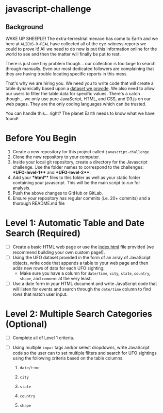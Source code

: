 # javascript-challenge

## **Background**

WAKE UP SHEEPLE! The extra-terrestrial menace has come to Earth and we here at `ALIENS-R-REAL` have collected all of the eye-witness reports we could to prove it! All we need to do now is put this information online for the world to see and then the matter will finally be put to rest.

There is just one tiny problem though... our collection is too large to search through manually. Even our most dedicated followers are complaining that they are having trouble locating specific reports in this mess.

That's why we are hiring you. We need you to write code that will create a table dynamically based upon a [dataset we provide](StarterCode/static/js/data.js). We also need to allow our users to filter the table data for specific values. There's a catch though... we only use pure JavaScript, HTML, and CSS, and D3.js on our web pages. They are the only coding languages which can be trusted.

You can handle this... right? The planet Earth needs to know what we have found!

# **Before You Begin**

1. Create a new repository for this project called `javascript-challenge`
2. Clone the new repository to your computer.
3. Inside your local git repository, create a directory for the Javascript challenge. Use the folder names to correspond to the challenges: **\*UFO-level-1\*\*** and **\*UFO-level-2\*\***.
4. Add your **\*html\*\*** files to this folder as well as your static folder containing your javascript. This will be the main script to run for analysis.
5. Push the above changes to GitHub or GitLab.
6. Ensure your repository has regular commits (i.e. 20+ commits) and a thorough README.md file

# **Level 1: Automatic Table and Date Search (Required)**

- [ ] Create a basic HTML web page or use the [index.html](StarterCode/index.html) file provided (we recommend building your own custom page!).
- [ ] Using the UFO dataset provided in the form of an array of JavaScript objects, write code that appends a table to your web page and then adds new rows of data for each UFO sighting.
  - Make sure you have a column for `date/time`, `city`, `state`, `country`, `shape`, and `comment` at the very least.
- [ ] Use a date form in your HTML document and write JavaScript code that will listen for events and search through the `date/time` column to find rows that match user input.

# **Level 2: Multiple Search Categories (Optional)**

- [ ] Complete all of Level 1 criteria.
- [ ] Using multiple `input` tags and/or select dropdowns, write JavaScript code so the user can to set multiple filters and search for UFO sightings using the following criteria based on the table columns:

  1. `date/time`

  2. `city`

  3. `state`

  4. `country`

  5. `shape`
